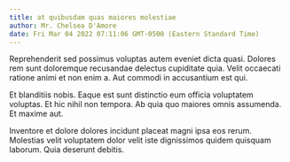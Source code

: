 ```yaml
---
title: at quibusdam quas maiores molestiae
author: Mr. Chelsea D'Amore
date: Fri Mar 04 2022 07:11:06 GMT-0500 (Eastern Standard Time)
---
```

Reprehenderit sed possimus voluptas autem eveniet dicta quasi. Dolores rem sunt doloremque recusandae delectus cupiditate quia. Velit occaecati ratione animi et non enim a. Aut commodi in accusantium est qui.

 Et blanditiis nobis. Eaque est sunt distinctio eum officia voluptatem voluptas. Et hic nihil non tempora. Ab quia quo maiores omnis assumenda. Et maxime aut.

 Inventore et dolore dolores incidunt placeat magni ipsa eos rerum. Molestias velit voluptatem dolor velit iste dignissimos quidem quisquam laborum. Quia deserunt debitis.